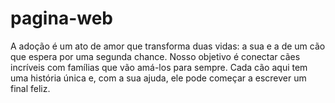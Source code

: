 # pagina-web
A adoção é um ato de amor que transforma duas vidas: a sua e a de um cão que espera por uma segunda chance. Nosso objetivo é conectar cães incríveis com famílias que vão amá-los para sempre. Cada cão aqui tem uma história única e, com a sua ajuda, ele pode começar a escrever um final feliz.
